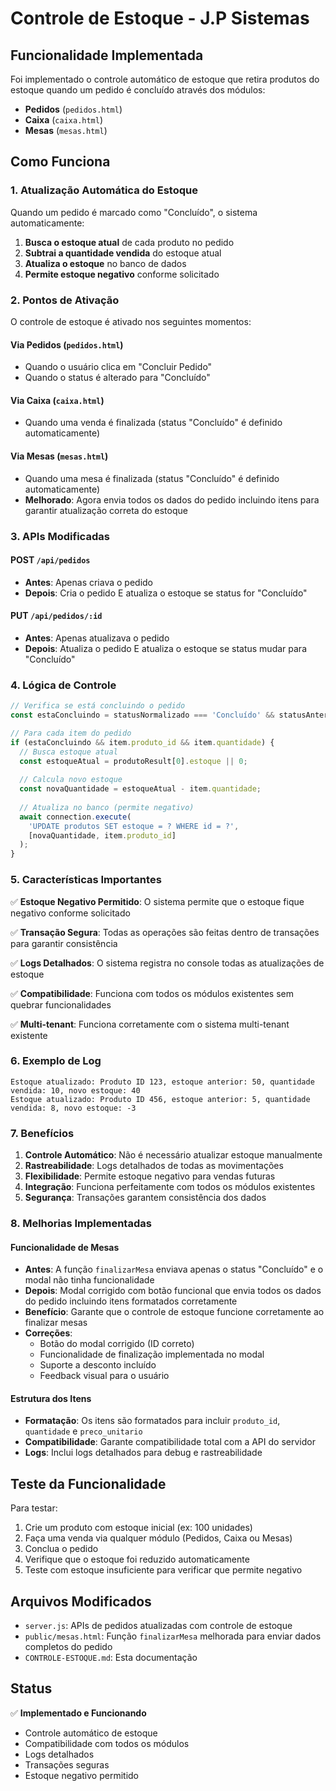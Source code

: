 # Controle de Estoque - J.P Sistemas

## Funcionalidade Implementada

Foi implementado o controle automático de estoque que retira produtos do estoque quando um pedido é concluído através dos módulos:

- **Pedidos** (`pedidos.html`)
- **Caixa** (`caixa.html`) 
- **Mesas** (`mesas.html`)

## Como Funciona

### 1. Atualização Automática do Estoque

Quando um pedido é marcado como "Concluído", o sistema automaticamente:

1. **Busca o estoque atual** de cada produto no pedido
2. **Subtrai a quantidade vendida** do estoque atual
3. **Atualiza o estoque** no banco de dados
4. **Permite estoque negativo** conforme solicitado

### 2. Pontos de Ativação

O controle de estoque é ativado nos seguintes momentos:

#### Via Pedidos (`pedidos.html`)
- Quando o usuário clica em "Concluir Pedido"
- Quando o status é alterado para "Concluído"

#### Via Caixa (`caixa.html`)
- Quando uma venda é finalizada (status "Concluído" é definido automaticamente)

#### Via Mesas (`mesas.html`)
- Quando uma mesa é finalizada (status "Concluído" é definido automaticamente)
- **Melhorado**: Agora envia todos os dados do pedido incluindo itens para garantir atualização correta do estoque

### 3. APIs Modificadas

#### POST `/api/pedidos`
- **Antes**: Apenas criava o pedido
- **Depois**: Cria o pedido E atualiza o estoque se status for "Concluído"

#### PUT `/api/pedidos/:id`
- **Antes**: Apenas atualizava o pedido
- **Depois**: Atualiza o pedido E atualiza o estoque se status mudar para "Concluído"

### 4. Lógica de Controle

```javascript
// Verifica se está concluindo o pedido
const estaConcluindo = statusNormalizado === 'Concluído' && statusAnterior !== 'Concluído';

// Para cada item do pedido
if (estaConcluindo && item.produto_id && item.quantidade) {
  // Busca estoque atual
  const estoqueAtual = produtoResult[0].estoque || 0;
  
  // Calcula novo estoque
  const novaQuantidade = estoqueAtual - item.quantidade;
  
  // Atualiza no banco (permite negativo)
  await connection.execute(
    'UPDATE produtos SET estoque = ? WHERE id = ?',
    [novaQuantidade, item.produto_id]
  );
}
```

### 5. Características Importantes

✅ **Estoque Negativo Permitido**: O sistema permite que o estoque fique negativo conforme solicitado

✅ **Transação Segura**: Todas as operações são feitas dentro de transações para garantir consistência

✅ **Logs Detalhados**: O sistema registra no console todas as atualizações de estoque

✅ **Compatibilidade**: Funciona com todos os módulos existentes sem quebrar funcionalidades

✅ **Multi-tenant**: Funciona corretamente com o sistema multi-tenant existente

### 6. Exemplo de Log

```
Estoque atualizado: Produto ID 123, estoque anterior: 50, quantidade vendida: 10, novo estoque: 40
Estoque atualizado: Produto ID 456, estoque anterior: 5, quantidade vendida: 8, novo estoque: -3
```

### 7. Benefícios

1. **Controle Automático**: Não é necessário atualizar estoque manualmente
2. **Rastreabilidade**: Logs detalhados de todas as movimentações
3. **Flexibilidade**: Permite estoque negativo para vendas futuras
4. **Integração**: Funciona perfeitamente com todos os módulos existentes
5. **Segurança**: Transações garantem consistência dos dados

### 8. Melhorias Implementadas

#### Funcionalidade de Mesas
- **Antes**: A função `finalizarMesa` enviava apenas o status "Concluído" e o modal não tinha funcionalidade
- **Depois**: Modal corrigido com botão funcional que envia todos os dados do pedido incluindo itens formatados corretamente
- **Benefício**: Garante que o controle de estoque funcione corretamente ao finalizar mesas
- **Correções**: 
  - Botão do modal corrigido (ID correto)
  - Funcionalidade de finalização implementada no modal
  - Suporte a desconto incluído
  - Feedback visual para o usuário

#### Estrutura dos Itens
- **Formatação**: Os itens são formatados para incluir `produto_id`, `quantidade` e `preco_unitario`
- **Compatibilidade**: Garante compatibilidade total com a API do servidor
- **Logs**: Inclui logs detalhados para debug e rastreabilidade

## Teste da Funcionalidade

Para testar:

1. Crie um produto com estoque inicial (ex: 100 unidades)
2. Faça uma venda via qualquer módulo (Pedidos, Caixa ou Mesas)
3. Conclua o pedido
4. Verifique que o estoque foi reduzido automaticamente
5. Teste com estoque insuficiente para verificar que permite negativo

## Arquivos Modificados

- `server.js`: APIs de pedidos atualizadas com controle de estoque
- `public/mesas.html`: Função `finalizarMesa` melhorada para enviar dados completos do pedido
- `CONTROLE-ESTOQUE.md`: Esta documentação

## Status

✅ **Implementado e Funcionando**
- Controle automático de estoque
- Compatibilidade com todos os módulos
- Logs detalhados
- Transações seguras
- Estoque negativo permitido 